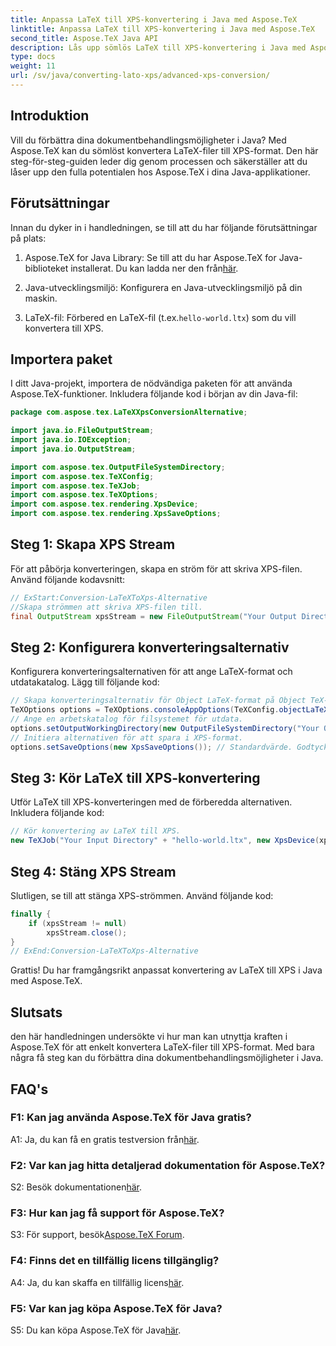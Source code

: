 ```yaml
---
title: Anpassa LaTeX till XPS-konvertering i Java med Aspose.TeX
linktitle: Anpassa LaTeX till XPS-konvertering i Java med Aspose.TeX
second_title: Aspose.TeX Java API
description: Lås upp sömlös LaTeX till XPS-konvertering i Java med Aspose.TeX. Följ vår steg-för-steg-guide för effektiv dokumenthantering.
type: docs
weight: 11
url: /sv/java/converting-lato-xps/advanced-xps-conversion/
---
```

## Introduktion

Vill du förbättra dina dokumentbehandlingsmöjligheter i Java? Med Aspose.TeX kan du sömlöst konvertera LaTeX-filer till XPS-format. Den här steg-för-steg-guiden leder dig genom processen och säkerställer att du låser upp den fulla potentialen hos Aspose.TeX i dina Java-applikationer.

## Förutsättningar

Innan du dyker in i handledningen, se till att du har följande förutsättningar på plats:

1.  Aspose.TeX for Java Library: Se till att du har Aspose.TeX for Java-biblioteket installerat. Du kan ladda ner den från[här](https://releases.aspose.com/tex/java/).

2. Java-utvecklingsmiljö: Konfigurera en Java-utvecklingsmiljö på din maskin.

3.  LaTeX-fil: Förbered en LaTeX-fil (t.ex.`hello-world.ltx`) som du vill konvertera till XPS.

## Importera paket

I ditt Java-projekt, importera de nödvändiga paketen för att använda Aspose.TeX-funktioner. Inkludera följande kod i början av din Java-fil:

```java
package com.aspose.tex.LaTeXXpsConversionAlternative;

import java.io.FileOutputStream;
import java.io.IOException;
import java.io.OutputStream;

import com.aspose.tex.OutputFileSystemDirectory;
import com.aspose.tex.TeXConfig;
import com.aspose.tex.TeXJob;
import com.aspose.tex.TeXOptions;
import com.aspose.tex.rendering.XpsDevice;
import com.aspose.tex.rendering.XpsSaveOptions;
```

## Steg 1: Skapa XPS Stream

För att påbörja konverteringen, skapa en ström för att skriva XPS-filen. Använd följande kodavsnitt:

```java
// ExStart:Conversion-LaTeXToXps-Alternative
//Skapa strömmen att skriva XPS-filen till.
final OutputStream xpsStream = new FileOutputStream("Your Output Directory" + "any-name.xps");
```

## Steg 2: Konfigurera konverteringsalternativ

Konfigurera konverteringsalternativen för att ange LaTeX-format och utdatakatalog. Lägg till följande kod:

```java
// Skapa konverteringsalternativ för Object LaTeX-format på Object TeX-motortillägg.
TeXOptions options = TeXOptions.consoleAppOptions(TeXConfig.objectLaTeX());
// Ange en arbetskatalog för filsystemet för utdata.
options.setOutputWorkingDirectory(new OutputFileSystemDirectory("Your Output Directory"));
// Initiera alternativen för att spara i XPS-format.
options.setSaveOptions(new XpsSaveOptions()); // Standardvärde. Godtyckligt uppdrag.
```

## Steg 3: Kör LaTeX till XPS-konvertering

Utför LaTeX till XPS-konverteringen med de förberedda alternativen. Inkludera följande kod:

```java
// Kör konvertering av LaTeX till XPS.
new TeXJob("Your Input Directory" + "hello-world.ltx", new XpsDevice(xpsStream), options).run();
```

## Steg 4: Stäng XPS Stream

Slutligen, se till att stänga XPS-strömmen. Använd följande kod:

```java
finally {
    if (xpsStream != null)
        xpsStream.close();
}
// ExEnd:Conversion-LaTeXToXps-Alternative
```

Grattis! Du har framgångsrikt anpassat konvertering av LaTeX till XPS i Java med Aspose.TeX.

## Slutsats

den här handledningen undersökte vi hur man kan utnyttja kraften i Aspose.TeX för att enkelt konvertera LaTeX-filer till XPS-format. Med bara några få steg kan du förbättra dina dokumentbehandlingsmöjligheter i Java.

## FAQ's

### F1: Kan jag använda Aspose.TeX för Java gratis?

 A1: Ja, du kan få en gratis testversion från[här](https://releases.aspose.com/).

### F2: Var kan jag hitta detaljerad dokumentation för Aspose.TeX?

 S2: Besök dokumentationen[här](https://reference.aspose.com/tex/java/).

### F3: Hur kan jag få support för Aspose.TeX?

 S3: För support, besök[Aspose.TeX Forum](https://forum.aspose.com/c/tex/47).

### F4: Finns det en tillfällig licens tillgänglig?

 A4: Ja, du kan skaffa en tillfällig licens[här](https://purchase.aspose.com/temporary-license/).

### F5: Var kan jag köpa Aspose.TeX för Java?

 S5: Du kan köpa Aspose.TeX för Java[här](https://purchase.aspose.com/buy).
